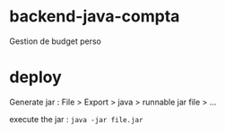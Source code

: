 # backend-java-compta
Gestion de budget perso

# deploy

Generate jar : File > Export > java > runnable jar file > ...

execute the jar : `java -jar file.jar`